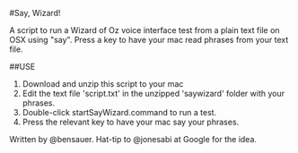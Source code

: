 #Say, Wizard!

A script to run a Wizard of Oz voice interface test from a plain text file on OSX using "say". Press a key to have your mac read phrases from your text file. 

##USE

1. Download and unzip this script to your mac
2. Edit the text file 'script.txt' in the unzipped 'saywizard' folder with your phrases.
3. Double-click startSayWizard.command to run a test.
4. Press the relevant key to have your mac say your phrases.

Written by @bensauer. 
Hat-tip to @jonesabi at Google for the idea.